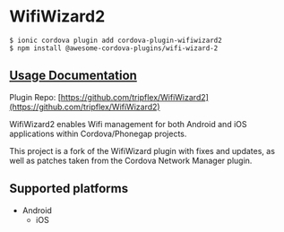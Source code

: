 # WifiWizard2

```text
$ ionic cordova plugin add cordova-plugin-wifiwizard2
$ npm install @awesome-cordova-plugins/wifi-wizard-2
```

## [Usage Documentation](https://danielsogl.gitbook.io/awesome-cordova-plugins/plugins/wifi-wizard-2/)

Plugin Repo: [https://github.com/tripflex/WifiWizard2](https://github.com/tripflex/WifiWizard2)

WifiWizard2 enables Wifi management for both Android and iOS applications within Cordova/Phonegap projects.

This project is a fork of the WifiWizard plugin with fixes and updates, as well as patches taken from the Cordova Network Manager plugin.

## Supported platforms

* Android
  * iOS


